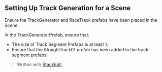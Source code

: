 ﻿## Setting Up Track Generation for a Scene

Ensure the TrackGenerator and RaceTrack prefabs have been placed in the Scene.

In the TrackGeneratorPrefab, ensure that:

 - The size of Track Segment Prefabs is at least 1.
 - Ensure that the StraightTrack01 prefab has been added to 		  the track segment prefabs.



> Written with [StackEdit](https://stackedit.io/).
